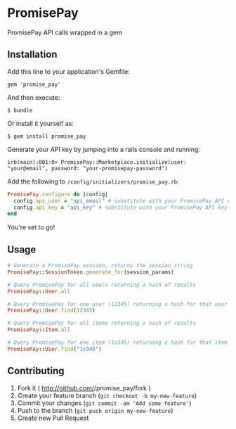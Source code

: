 # PromisePay

PromisePay API calls wrapped in a gem

## Installation

Add this line to your application's Gemfile:

    gem 'promise_pay'

And then execute:

    $ bundle

Or install it yourself as:

    $ gem install promise_pay

Generate your API key by jumping into a rails console and running:

    irb(main):001:0> PromisePay::Marketplace.initialize(user: "your@email", password: "your-promisepay-password")

Add the following to `/config/initializers/promise_pay.rb`:

```ruby
PromisePay.configure do |config|
  config.api_user = "api_email" # substitute with your PromisePay API email
  config.api_key = "api_key" # substitute with your PromisePay API key (generated above)
end
```

You're set to go!

## Usage

```ruby
# Generate a PromisePay session, returns the session string
PromisePay::SessionToken.generate_for(session_params)

# Query PromisePay for all users returning a hash of results
PromisePay::User.all

# Query PromisePay for one user (12345) returning a hash for that user
PromisePay::User.find(12345)

# Query PromisePay for all items returning a hash of results
PromisePay::Item.all

# Query PromisePay for one item (1s345) returning a hash for that item
PromisePay::User.find("1s345")
```

## Contributing

1. Fork it ( http://github.com/<my-github-username>/promise_pay/fork )
2. Create your feature branch (`git checkout -b my-new-feature`)
3. Commit your changes (`git commit -am 'Add some feature'`)
4. Push to the branch (`git push origin my-new-feature`)
5. Create new Pull Request
